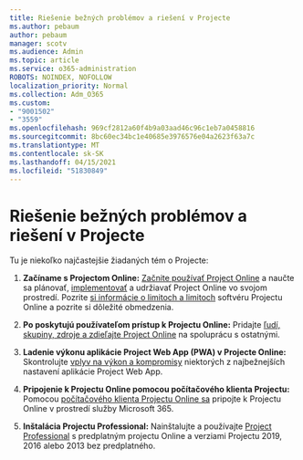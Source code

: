```yaml
---
title: Riešenie bežných problémov a riešení v Projecte
ms.author: pebaum
author: pebaum
manager: scotv
ms.audience: Admin
ms.topic: article
ms.service: o365-administration
ROBOTS: NOINDEX, NOFOLLOW
localization_priority: Normal
ms.collection: Adm_O365
ms.custom:
- "9001502"
- "3559"
ms.openlocfilehash: 969cf2812a60f4b9a03aad46c96c1eb7a0458816
ms.sourcegitcommit: 8bc60ec34bc1e40685e3976576e04a2623f63a7c
ms.translationtype: MT
ms.contentlocale: sk-SK
ms.lasthandoff: 04/15/2021
ms.locfileid: "51830849"
---
```

# <a name="project-common-issues-and-resolutions"></a>Riešenie bežných problémov a riešení v Projecte

Tu je niekoľko najčastejšie žiadaných tém o Projecte:

1. **Začíname s Projectom Online:**  [Začnite používať Project Online](https://docs.microsoft.com/ProjectOnline/get-started-with-project-online) a naučte sa plánovať, [implementovať](https://docs.microsoft.com/projectonline/project-online) a udržiavať Project Online vo svojom prostredí. Pozrite [si informácie o limitoch a limitoch](https://docs.microsoft.com/ProjectOnline/project-online-software-boundaries-and-limits) softvéru Projectu Online a pozrite si dôležité obmedzenia.

2. **Po poskytujú používateľom prístup k Projectu Online:** Pridajte [ľudí, skupiny, zdroje a zdieľajte Project Online](https://docs.microsoft.com/projectonline/step-2-add-people-to-project-online) na spoluprácu s ostatnými. 

3. **Ladenie výkonu aplikácie Project Web App (PWA) v Projecte Online:** Skontrolujte [vplyv na výkon a kompromisy](https://docs.microsoft.com/projectonline/tune-project-online-performance) niektorých z najbežnejších nastavení aplikácie Project Web App.

4. **Pripojenie k Projectu Online pomocou počítačového klienta Projectu:** Pomocou [počítačového klienta Projectu Online sa](https://docs.microsoft.com/projectonline/connect-to-project-online-with-the-project-online-desktop-client) pripojte k Projectu Online v prostredí služby Microsoft 365. 

5. **Inštalácia Projectu Professional:** Nainštalujte a používajte [Project Professional](https://support.office.com/article/install-project-7059249b-d9fe-4d61-ab96-5c5bf435f281) s predplatným projectu Online a verziami Projectu 2019, 2016 alebo 2013 bez predplatného.
